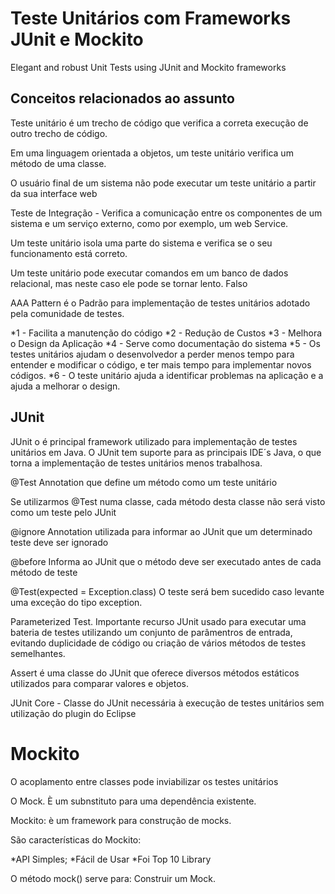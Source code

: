 # Teste Unitários com Frameworks JUnit e Mockito

Elegant and robust Unit Tests using JUnit and Mockito frameworks

##  Conceitos relacionados ao assunto

Teste unitário é um trecho de código que verifica a correta execução de outro trecho de código.

Em uma linguagem orientada a objetos, um teste unitário verifica um método de uma classe.

O usuário final de um sistema não pode executar um teste unitário a partir da sua interface web

Teste de Integração - Verifica a comunicação entre os componentes de um sistema e um serviço externo, como por exemplo, um web Service.

Um teste unitário isola uma parte do sistema e verifica se o seu funcionamento está correto.

Um teste unitário pode executar comandos em um banco de dados relacional, mas neste caso ele pode se tornar lento. Falso

AAA Pattern é o Padrão para implementação de testes unitários adotado pela comunidade de testes.

*1 - Facilita a manutenção do código
*2 - Redução de Custos
*3 - Melhora o Design da Aplicação
*4 - Serve como documentação do sistema
*5 - Os testes unitários ajudam o desenvolvedor a perder menos tempo para entender e modificar o código, e ter mais tempo para implementar novos códigos.
*6 - O teste unitário ajuda a identificar problemas na aplicação e a ajuda a melhorar o design.

## JUnit
JUnit o é principal framework utilizado para implementação de testes unitários em Java.
O JUnit tem suporte para as principais IDE´s Java, o que torna a implementação de testes unitários menos trabalhosa.

@Test Annotation que define um método como um teste unitário

Se utilizarmos @Test numa classe, cada método desta classe não será visto como um teste pelo JUnit

@ignore Annotation utilizada para informar ao JUnit que um determinado teste deve ser ignorado

@before Informa ao JUnit que o método deve ser executado antes de cada método de teste

@Test(expected = Exception.class)
O teste será bem sucedido caso levante uma exceção do tipo exception.

Parameterized Test. Importante recurso JUnit usado para executar uma bateria de testes utilizando um conjunto de parâmentros de entrada, evitando duplicidade de código ou criação de vários métodos de testes semelhantes.

Assert é uma classe do JUnit que oferece diversos métodos estáticos utilizados para comparar valores e objetos.

JUnit Core - Classe do JUnit necessária à execução de testes unitários sem utilização do plugin do Eclipse

# Mockito
O acoplamento entre classes pode inviabilizar os testes unitários

O Mock. È um subnstituto para uma dependência existente.

Mockito: è um framework para construção de mocks.

São características do Mockito:

*API Simples;
*Fácil de Usar
*Foi Top 10 Library

O método mock() serve para: Construir um Mock.
